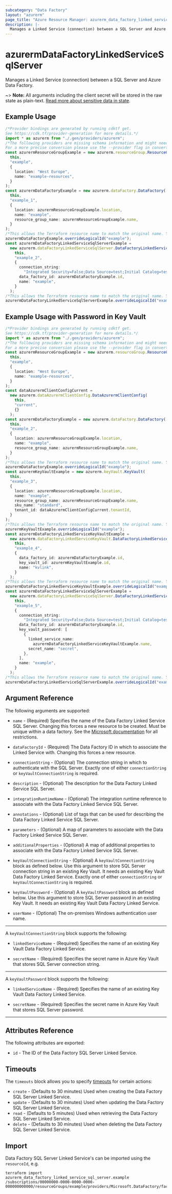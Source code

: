 ```yaml
---
subcategory: "Data Factory"
layout: "azurerm"
page_title: "Azure Resource Manager: azurerm_data_factory_linked_service_sql_server"
description: |-
  Manages a Linked Service (connection) between a SQL Server and Azure Data Factory.
---
```


# azurermDataFactoryLinkedServiceSqlServer

Manages a Linked Service (connection) between a SQL Server and Azure Data Factory.

\~> **Note:** All arguments including the client secret will be stored in the raw state as plain-text. [Read more about sensitive data in state](/docs/state/sensitive-data.html).

## Example Usage

```typescript
/*Provider bindings are generated by running cdktf get.
See https://cdk.tf/provider-generation for more details.*/
import * as azurerm from "./.gen/providers/azurerm";
/*The following providers are missing schema information and might need manual adjustments to synthesize correctly: azurerm.
For a more precise conversion please use the --provider flag in convert.*/
const azurermResourceGroupExample = new azurerm.resourceGroup.ResourceGroup(
  this,
  "example",
  {
    location: "West Europe",
    name: "example-resources",
  }
);
const azurermDataFactoryExample = new azurerm.dataFactory.DataFactory(
  this,
  "example_1",
  {
    location: azurermResourceGroupExample.location,
    name: "example",
    resource_group_name: azurermResourceGroupExample.name,
  }
);
/*This allows the Terraform resource name to match the original name. You can remove the call if you don't need them to match.*/
azurermDataFactoryExample.overrideLogicalId("example");
const azurermDataFactoryLinkedServiceSqlServerExample =
  new azurerm.dataFactoryLinkedServiceSqlServer.DataFactoryLinkedServiceSqlServer(
    this,
    "example_2",
    {
      connection_string:
        "Integrated Security=False;Data Source=test;Initial Catalog=test;User ID=test;Password=test",
      data_factory_id: azurermDataFactoryExample.id,
      name: "example",
    }
  );
/*This allows the Terraform resource name to match the original name. You can remove the call if you don't need them to match.*/
azurermDataFactoryLinkedServiceSqlServerExample.overrideLogicalId("example");

```

## Example Usage with Password in Key Vault

```typescript
/*Provider bindings are generated by running cdktf get.
See https://cdk.tf/provider-generation for more details.*/
import * as azurerm from "./.gen/providers/azurerm";
/*The following providers are missing schema information and might need manual adjustments to synthesize correctly: azurerm.
For a more precise conversion please use the --provider flag in convert.*/
const azurermResourceGroupExample = new azurerm.resourceGroup.ResourceGroup(
  this,
  "example",
  {
    location: "West Europe",
    name: "example-resources",
  }
);
const dataAzurermClientConfigCurrent =
  new azurerm.dataAzurermClientConfig.DataAzurermClientConfig(
    this,
    "current",
    {}
  );
const azurermDataFactoryExample = new azurerm.dataFactory.DataFactory(
  this,
  "example_2",
  {
    location: azurermResourceGroupExample.location,
    name: "example",
    resource_group_name: azurermResourceGroupExample.name,
  }
);
/*This allows the Terraform resource name to match the original name. You can remove the call if you don't need them to match.*/
azurermDataFactoryExample.overrideLogicalId("example");
const azurermKeyVaultExample = new azurerm.keyVault.KeyVault(
  this,
  "example_3",
  {
    location: azurermResourceGroupExample.location,
    name: "example",
    resource_group_name: azurermResourceGroupExample.name,
    sku_name: "standard",
    tenant_id: dataAzurermClientConfigCurrent.tenantId,
  }
);
/*This allows the Terraform resource name to match the original name. You can remove the call if you don't need them to match.*/
azurermKeyVaultExample.overrideLogicalId("example");
const azurermDataFactoryLinkedServiceKeyVaultExample =
  new azurerm.dataFactoryLinkedServiceKeyVault.DataFactoryLinkedServiceKeyVault(
    this,
    "example_4",
    {
      data_factory_id: azurermDataFactoryExample.id,
      key_vault_id: azurermKeyVaultExample.id,
      name: "kvlink",
    }
  );
/*This allows the Terraform resource name to match the original name. You can remove the call if you don't need them to match.*/
azurermDataFactoryLinkedServiceKeyVaultExample.overrideLogicalId("example");
const azurermDataFactoryLinkedServiceSqlServerExample =
  new azurerm.dataFactoryLinkedServiceSqlServer.DataFactoryLinkedServiceSqlServer(
    this,
    "example_5",
    {
      connection_string:
        "Integrated Security=False;Data Source=test;Initial Catalog=test;User ID=test;",
      data_factory_id: azurermDataFactoryExample.id,
      key_vault_password: [
        {
          linked_service_name:
            azurermDataFactoryLinkedServiceKeyVaultExample.name,
          secret_name: "secret",
        },
      ],
      name: "example",
    }
  );
/*This allows the Terraform resource name to match the original name. You can remove the call if you don't need them to match.*/
azurermDataFactoryLinkedServiceSqlServerExample.overrideLogicalId("example");

```

## Argument Reference

The following arguments are supported:

*   `name` - (Required) Specifies the name of the Data Factory Linked Service SQL Server. Changing this forces a new resource to be created. Must be unique within a data factory. See the [Microsoft documentation](https://docs.microsoft.com/azure/data-factory/naming-rules) for all restrictions.

*   `dataFactoryId` - (Required) The Data Factory ID in which to associate the Linked Service with. Changing this forces a new resource.

*   `connectionString` - (Optional) The connection string in which to authenticate with the SQL Server. Exactly one of either `connectionString` or `keyVaultConnectionString` is required.

*   `description` - (Optional) The description for the Data Factory Linked Service SQL Server.

*   `integrationRuntimeName` - (Optional) The integration runtime reference to associate with the Data Factory Linked Service SQL Server.

*   `annotations` - (Optional) List of tags that can be used for describing the Data Factory Linked Service SQL Server.

*   `parameters` - (Optional) A map of parameters to associate with the Data Factory Linked Service SQL Server.

*   `additionalProperties` - (Optional) A map of additional properties to associate with the Data Factory Linked Service SQL Server.

*   `keyVaultConnectionString` - (Optional) A `keyVaultConnectionString` block as defined below. Use this argument to store SQL Server connection string in an existing Key Vault. It needs an existing Key Vault Data Factory Linked Service. Exactly one of either `connectionString` or `keyVaultConnectionString` is required.

*   `keyVaultPassword` - (Optional) A `keyVaultPassword` block as defined below. Use this argument to store SQL Server password in an existing Key Vault. It needs an existing Key Vault Data Factory Linked Service.

*   `userName` - (Optional) The on-premises Windows authentication user name.

***

A `keyVaultConnectionString` block supports the following:

*   `linkedServiceName` - (Required) Specifies the name of an existing Key Vault Data Factory Linked Service.

*   `secretName` - (Required) Specifies the secret name in Azure Key Vault that stores SQL Server connection string.

***

A `keyVaultPassword` block supports the following:

*   `linkedServiceName` - (Required) Specifies the name of an existing Key Vault Data Factory Linked Service.

*   `secretName` - (Required) Specifies the secret name in Azure Key Vault that stores SQL Server password.

***

## Attributes Reference

The following attributes are exported:

* `id` - The ID of the Data Factory SQL Server Linked Service.

## Timeouts

The `timeouts` block allows you to specify [timeouts](https://www.terraform.io/language/resources/syntax#operation-timeouts) for certain actions:

* `create` - (Defaults to 30 minutes) Used when creating the Data Factory SQL Server Linked Service.
* `update` - (Defaults to 30 minutes) Used when updating the Data Factory SQL Server Linked Service.
* `read` - (Defaults to 5 minutes) Used when retrieving the Data Factory SQL Server Linked Service.
* `delete` - (Defaults to 30 minutes) Used when deleting the Data Factory SQL Server Linked Service.

## Import

Data Factory SQL Server Linked Service's can be imported using the `resourceId`, e.g.

```console
terraform import azurerm_data_factory_linked_service_sql_server.example /subscriptions/00000000-0000-0000-0000-000000000000/resourceGroups/example/providers/Microsoft.DataFactory/factories/example/linkedservices/example
```
